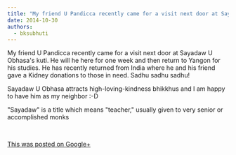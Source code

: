 ```yaml
---
title: "My friend U Pandicca recently came for a visit next door at Sayadaw U Obhasa's kuti. He will he here..."
date: 2014-10-30
authors: 
  - bksubhuti
---
```


My friend U Pandicca recently came for a visit next door at Sayadaw U Obhasa's kuti. He will he here for one week and then return to Yangon for his studies. He has recently returned from India where he and his friend gave a Kidney donations to those in need. Sadhu sadhu sadhu!  
  
Sayadaw U Obhasa attracts high-loving-kindness bhikkhus and I am happy to have him as my neighbor :-D  
  
"Sayadaw" is a title which means "teacher," usually given to very senior or accomplished monks  
  
  
﻿

[This was posted on Google+](https://plus.google.com/+BhikkhuSubhuti/posts/H2NF4TPtBK4)